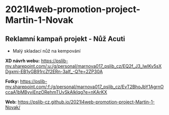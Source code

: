 # 2021l4web-promotion-project-Martin-1-Novak
## Reklamní kampaň projekt - Nůž Acuti

* Malý skladací nůž na kempování

**XD návrh webu:** https://pslib-my.sharepoint.com/:u:/g/personal/marnova017_pslib_cz/EQ2f_J3_lwlKv5sXDgxmi-EB1yGB91rcZf2ERn-3aIf_-Q?e=2ZP30A

**Fotky:** https://pslib-my.sharepoint.com/:f:/g/personal/marnova017_pslib_cz/EvT2BhoJbY1AgrnOccaA1bMByviEnzORehmTUvSkAlklqg?e=nKArKX

**Web:** https://pslib-cz.github.io/2021l4web-promotion-project-Martin-1-Novak/
